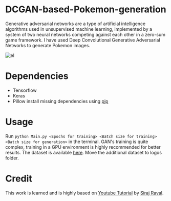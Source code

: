 # DCGAN-based-Pokemon-generation

Generative adversarial networks are a type of artificial intelligence algorithms used in unsupervised machine learning, implemented by a system of two neural networks competing against each other in a zero-sum game framework. I have used Deep Convolutional Generative Adversarial Networks to generate Pokemon images.

![el](image1.jpg)

# Dependencies
* Tensorflow
* Keras
* Pillow
install missing dependencies using [pip](https://pip.pypa.io/en/stable/)

# Usage
Run `python Main.py <Epochs for training> <Batch size for training> <Batch size for generation>` in the terminal. GAN's training is quite complex, training in a GPU environment is highly recommended for better results.
The dataset is available [here](https://veekun.com/dex/downloads). Move the additional dataset to logos folder.

# Credit
This work is learned and is highly based on [Youtube Tutorial](https://www.youtube.com/watch?v=-E2N1kQc8MM) by [Siraj Raval](https://github.com/llSourcell).
